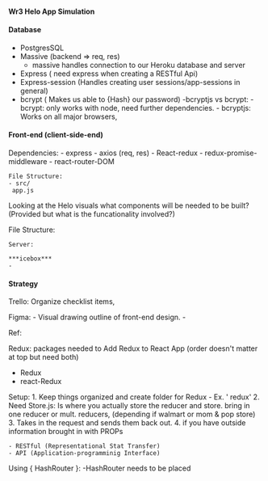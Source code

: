 #### Wr3 Helo App Simulation


#### Database

- PostgresSQL
- Massive (backend => req, res)
    - massive handles connection to our Heroku database and server
- Express ( need express when creating a RESTful Api)
- Express-session (Handles creating user sessions/app-sessions in general)
- bcrypt ( Makes us able to {Hash} our password)
    -bcryptjs vs bcrypt:
        - bcrypt: only works with node, need further dependencies.
        - bcryptjs: Works on all major browsers, 


#### Front-end (client-side-end)

Dependencies:
    - express
    - axios (req, res)
    - React-redux
    - redux-promise-middleware
    - react-router-DOM

    File Structure: 
    - src/
     app.js


Looking at the Helo visuals what components will be needed to be built? (Provided but what is the funcationality involved?)

File Structure:

    Server:

    ***icebox***
    - 


#### Strategy 

Trello: Organize checklist items, 

Figma: 
    - Visual drawing outline of front-end design. 
    - 


Ref: 

Redux: 
packages needed to Add Redux to React App (order doesn't matter at top but need both)
- Redux
- react-Redux


Setup: 
    1. Keep things organized and create folder for Redux
        - Ex. ' redux' 
    2. Need Store.js: Is where you actually store the reducer and store. bring in one reducer or mult. reducers, (depending if walmart or mom & pop store)
    3. Takes in the request and sends them back out.
    4. if you have outside information brought in with PROPs




    - RESTful (Representational Stat Transfer)
    - API (Application-programminig Interface)
    

Using { HashRouter }:
    -HashRouter needs to be placed 
